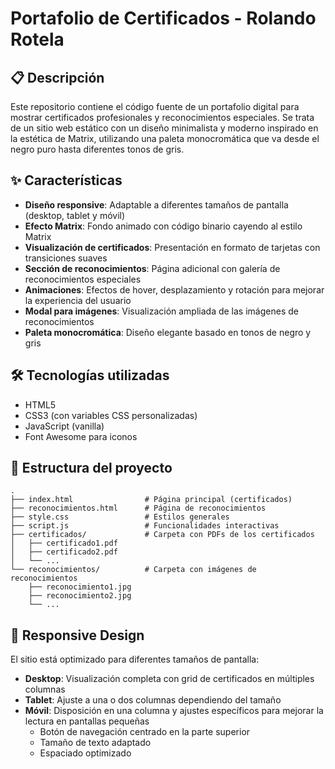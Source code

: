 # Portafolio de Certificados - Rolando Rotela

## 📋 Descripción

Este repositorio contiene el código fuente de un portafolio digital para mostrar certificados profesionales y reconocimientos especiales. Se trata de un sitio web estático con un diseño minimalista y moderno inspirado en la estética de Matrix, utilizando una paleta monocromática que va desde el negro puro hasta diferentes tonos de gris.

## ✨ Características

- **Diseño responsive**: Adaptable a diferentes tamaños de pantalla (desktop, tablet y móvil)
- **Efecto Matrix**: Fondo animado con código binario cayendo al estilo Matrix
- **Visualización de certificados**: Presentación en formato de tarjetas con transiciones suaves
- **Sección de reconocimientos**: Página adicional con galería de reconocimientos especiales
- **Animaciones**: Efectos de hover, desplazamiento y rotación para mejorar la experiencia del usuario
- **Modal para imágenes**: Visualización ampliada de las imágenes de reconocimientos
- **Paleta monocromática**: Diseño elegante basado en tonos de negro y gris

## 🛠️ Tecnologías utilizadas

- HTML5
- CSS3 (con variables CSS personalizadas)
- JavaScript (vanilla)
- Font Awesome para iconos

## 📂 Estructura del proyecto

```
.
├── index.html                # Página principal (certificados)
├── reconocimientos.html      # Página de reconocimientos
├── style.css                 # Estilos generales
├── script.js                 # Funcionalidades interactivas
├── certificados/             # Carpeta con PDFs de los certificados
│   ├── certificado1.pdf
│   ├── certificado2.pdf
│   └── ...
└── reconocimientos/          # Carpeta con imágenes de reconocimientos
    ├── reconocimiento1.jpg
    ├── reconocimiento2.jpg
    └── ...
```

## 📱 Responsive Design

El sitio está optimizado para diferentes tamaños de pantalla:

- **Desktop**: Visualización completa con grid de certificados en múltiples columnas
- **Tablet**: Ajuste a una o dos columnas dependiendo del tamaño
- **Móvil**: Disposición en una columna y ajustes específicos para mejorar la lectura en pantallas pequeñas
  - Botón de navegación centrado en la parte superior
  - Tamaño de texto adaptado
  - Espaciado optimizado
